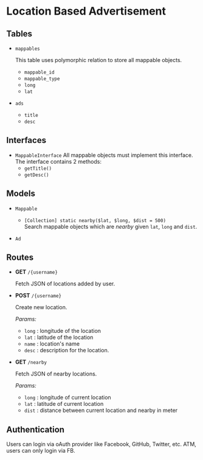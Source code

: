 # Location Based Advertisement

## Tables

* `mappables`

  This table uses polymorphic relation to store all mappable objects.

  * `mappable_id`
  * `mappable_type`
  * `long`
  * `lat`

* `ads`

  * `title`
  * `desc`


## Interfaces

* `MappableInterface` 
  All mappable objects must implement this interface. The interface contains 2 methods:
  * `getTitle()`
  * `getDesc()`


## Models

* `Mappable`

  * `[Collection] static nearby($lat, $long, $dist = 500)`  
    Search mappable objects which are _nearby_ given `lat`, `long` and `dist`. 

* `Ad`


## Routes

* **GET** `/{username}`

  Fetch JSON of locations added by user.

* **POST** `/{username}`

  Create new location.

  _Params:_

  * `long` : longitude of the location
  * `lat` : latitude of the location
  * `name` : location's name
  * `desc` : description for the location.


* **GET** `/nearby`

  Fetch JSON of nearby locations.

  _Params:_

  * `long` : longitude of current location
  * `lat` : latitude of current location
  * `dist` : distance between current location and nearby in meter


## Authentication

Users can login via oAuth provider like Facebook, GitHub, Twitter, etc. ATM, users can only login via FB.

